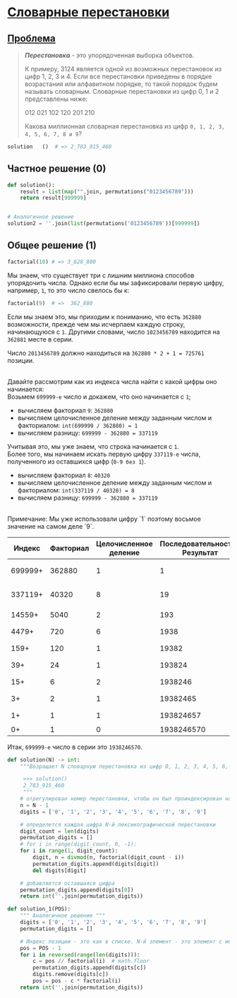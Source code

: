 # [Словарные перестановки](TODO)

## [Проблема](https://euler.jakumo.org/problems/view/24.html)


> ***Перестановка*** - это упорядоченная выборка объектов. 
> 
> К примеру, 3124 является одной из возможных перестановок из цифр 1, 2, 3 и 4. 
> Если все перестановки приведены в порядке возрастания или алфавитном порядке, то такой порядок будем называть словарным.
>  Словарные перестановки из цифр 0, 1 и 2 представлены ниже:
> 
> 012   021   102   120   201   210
> 
> Какова миллионная словарная перестановка из цифр `0, 1, 2, 3, 4, 5, 6, 7, 8 и 9`?

``` python
solution   ()  # => 2_783_915_460
```

## Частное решение (0)
```python
def solution():
    result = list(map("".join, permutations("0123456789")))
    return result[999999]


# Аналогичное решение
solution2 = ''.join(list(permutations('0123456789'))[999999])
```

## Общее решение (1)

```python
factorial(10) # => 3_628_800
```
Мы знаем, что существует три с лишним миллиона способов упорядочить числа.
Однако если бы мы зафиксировали первую цифру, например, `1`, то это число свелось бы к:

```python
factorial(9)  # =>  362_880
```
Если мы знаем это, мы приходим к пониманию, что есть `362880` возможности, прежде чем мы исчерпаем каждую строку, начинающуюся с `1`.
Другими словами, число `1023456789` находится на `362881` месте в серии.

Число `2013456789` должно находиться на `362880 * 2 + 1 = 725761` позиции.

<br>Давайте рассмотрим как из индекса числа найти с какой цифры оно начинается:
<br>Возьмем `699999-е` число и докажем, что оно начинается с `1`;
- вычисляем факториал `9`: `362880`
- вычисляем целочисленное деление между заданным числом и факториалом: `int(699999 / 362880) = 1`
- вычисляем разницу: `699999 - 362880 = 337119` 

Учитывая это, мы уже знаем, что строка начинается с `1`. 
<br>Более того, мы начинаем искать первую цифру `337119-е` числа, полученного из оставшихся цифр (`0-9 без 1`).
- вычисляем факториал `8`: `40320`
- вычисляем целочисленное деление между заданным числом и факториалом: `int(337119 / 40320) = 8`
- вычисляем разницу: `699999 - 362880 = 337119` 
<br>
Примечание: Мы уже использовали цифру `1` поэтому восьмое значение на самом деле `9`.

|Индекс  | Факториал|Целочисленное деление| Последовательность-Результат|	Оставшиеся цифры|	Разница             |
| ------ | --------- | ----------------  | ----------                  | ---------         | --------------------- |
| 699999+ | 362880    | 1                | 1                           | 023456789         | `699999 - 362880 * 1` |
| 337119+ | 40320     | 8                | 19                          | 02345678          | `337119 - 40320 * 8`  |
| 14559+  | 5040      | 2                | 193                         | 0245678           | `14559 - 5040 * 2`    |
| 4479+   | 720       | 6                | 1938                        | 024567            | `4479 - 720 * 6`      |
| 159+    | 120       | 1                | 19382                       | 04567             | `159 - 120 * 1`       |
| 39+     | 24        | 1                | 193824                      | 0567              | `39 - 24 * 1`         |
| 15+     | 6         | 2                | 1938246                     | 057               | `15 - 6 * 2`          |
| 3+      | 2         | 1                | 19382465                    | 07                | `3 - 2 * 1`           |
| 1+      | 1         | 1                | 193824657                   | 0                 | `1 - 1 * 1`           |
| 0+      | 1         | 0                | 1938246570                  |                   | `0`                   |

Итак, `699999-е`  число в серии это `1938246570`.

```python
def solution(N) -> int:
    """Возращает N словарную перестановка из цифр 0, 1, 2, 3, 4, 5, 6, 7, 8 и 9.

     >>> solution()
     2_783_915_460
     """
    # отрегулирован номер перестановки, чтобы он был проиндексирован на ноль
    n = N - 1
    digits = ['0', '1', '2', '3', '4', '5', '6', '7', '8', '9']

    # определется каждая цифра N-й лексикографической перестановки
    digit_count = len(digits)
    permutation_digits = []
    # for i in range(digit_count, 0, -1):
    for i in range(1, digit_count):
        digit, n = divmod(n, factorial(digit_count - i))
        permutation_digits.append(digits[digit])
        del digits[digit]

    # добавляется оставшаяся цифра
    permutation_digits.append(digits[0])
    return int(''.join(permutation_digits))

def solution_1(POS):
    """ Аналогичное решение """
    digits = ['0', '1', '2', '3', '4', '5', '6', '7', '8', '9']
    permutation_digits = []

    # Индекс позиции - это как в списке. N-й элемент - это элемент с индексом n-1
    pos = POS - 1
    for i in reversed(range(len(digits))):
        c = pos // factorial(i)  # math.floor
        permutation_digits.append(digits[c])
        digits.remove(digits[c])
        pos = pos - c * factorial(i)
    return int(''.join(permutation_digits))

```


